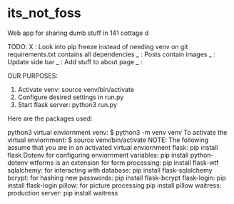 # its_not_foss
Web app for sharing dumb stuff in 141 cottage d 

TODO: 
    X : Look into pip freeze instead of needing venv on git
        requirements.txt contains all dependencies 
    _ : Posts contain images
    _ : Update side bar
    _ : Add stuff to about page
    _ : 

OUR PURPOSES:
1. Activate venv:
        source venv/bin/activate
2. Configure desired settings in run.py
3. Start flask server:
        python3 run.py

Here are the packages used:

python3
virtual enviornment venv:
    $ python3 -m venv venv
To activate the virtual enviornment:
    $ source venv/bin/activate
NOTE: The following assume that you are in an activated virtual enviornment
flask: 
    pip install flask
Dotenv for configuring enviornment variables:
    pip install python-dotenv
wtforms is an extension for form processing:
    pip install flask-wtf
sqlalchemy: for interacting with database:
    pip install flask-sqlalchemy
bcrypt: for hashing new passwords:
    pip install flask-bcrypt
flask-login: 
    pip install flask-login
pillow: for picture processing
    pip install pillow
waitress: production server:
    pip install waitress
